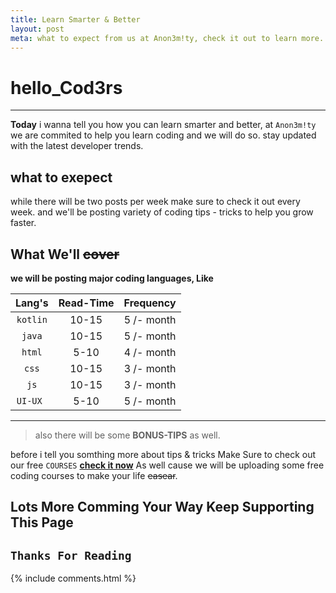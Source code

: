 ```yaml
---
title: Learn Smarter & Better
layout: post
meta: what to expect from us at Anon3m!ty, check it out to learn more.
---
```


#  hello_Cod3rs
---
**Today** i wanna tell you how you can learn smarter and better, at `Anon3m!ty` we are commited to help you learn coding and we will do so. stay updated with the latest developer trends.


##  what to exepect

while there will be two posts per week make sure to check it out every week.
and we'll be posting variety of coding tips - tricks to help you grow faster.

##  What We'll ~~cover~~

**we will be posting major coding languages, Like**


| **Lang's**   |**Read-Time**  |**Frequency**|
|:------------:|:-------------:|:-----------:|
| `kotlin`     |    10-15      | 5 /- month |
| `java`       |    10-15      | 5 /- month |
| `html`       |    5-10       | 4 /- month |
| `css`        |    10-15      | 3 /- month |
| `js`         |    10-15      | 3 /- month |
| `UI-UX `     |    5-10       | 5 /- month |

---

> also there will be some **BONUS-TIPS** as well.

before i tell you somthing more about tips & tricks Make Sure to check out our free `COURSES` **[check it now](/courses/ "Learn Coding")**
As well cause we will be uploading some free coding courses to make your life ~~easear~~.

## Lots More Comming Your Way Keep Supporting This Page
`Thanks For Reading`
---

{% include comments.html %}
